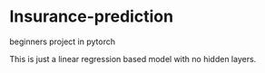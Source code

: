 # Insurance-prediction

beginners project in pytorch

This is just a linear regression based model with no hidden layers.

